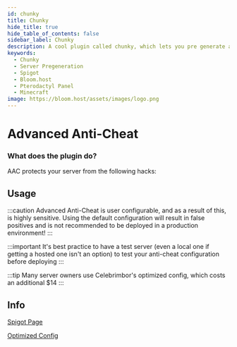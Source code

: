 ```yaml
---
id: chunky
title: Chunky
hide_title: true
hide_table_of_contents: false
sidebar_label: Chunky
description: A cool plugin called chunky, which lets you pre generate a minecraft world quickly and efficiently to avoid lag.
keywords:
  - Chunky
  - Server Pregeneration
  - Spigot
  - Bloom.host
  - Pterodactyl Panel
  - Minecraft
image: https://bloom.host/assets/images/logo.png
---
```

# Advanced Anti-Cheat

### What does the plugin do?

AAC protects your server from the following hacks:

## Usage

:::caution
Advanced Anti-Cheat is user configurable, and as a result of this, is highly sensitive. Using the default configuration will result in false positives and is not recommended to be deployed in a production environment!
:::


:::important
It's best practice to have a test server (even a local one if getting a hosted one isn't an option) to test your anti-cheat configuration before deploying 
:::


:::tip
Many server owners use Celebrimbor's optimized config, which costs an additional $14
:::

## Info

[Spigot Page](https://www.spigotmc.org/resources/aac-advanced-anti-cheat-hack-kill-aura-blocker.6442/)  

[Optimized Config](https://www.spigotmc.org/threads/%E2%9A%94-optimized-aac-setups-%E2%9A%94-500-customer-promo-%E2%9A%94.126333/)
